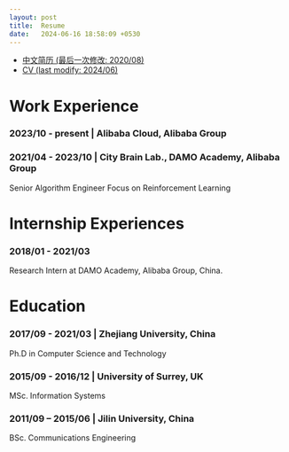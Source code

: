 ```yaml
---
layout: post
title:  Resume
date:   2024-06-16 18:58:09 +0530
---
```

* [中文简历 (最后一次修改: 2020/08)](/assets/200817中文简历.pdf)
* [CV (last modify: 2024/06)](/assets/zhengxuyu_cv_en_0621.pdf)

# Work Experience
### 2023/10 - present \| Alibaba Cloud, Alibaba Group
### 2021/04 - 2023/10 \| City Brain Lab., DAMO Academy, Alibaba Group

Senior Algorithm Engineer
Focus on Reinforcement Learning

# Internship Experiences

### 2018/01 - 2021/03

  Research Intern at DAMO Academy, Alibaba Group, China.

# Education

### 2017/09 - 2021/03 \| Zhejiang University, China

Ph.D in Computer Science and Technology

### 2015/09 - 2016/12 \| University of Surrey, UK
  
MSc. Information Systems

### 2011/09 – 2015/06 \| Jilin University, China
  
BSc. Communications Engineering